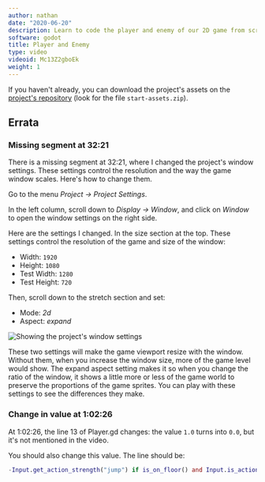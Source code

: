 ```yaml
---
author: nathan
date: "2020-06-20"
description: Learn to code the player and enemy of our 2D game from scratch.
software: godot
title: Player and Enemy
type: video
videoid: Mc13Z2gboEk
weight: 1
---
```


If you haven't already, you can download the project's assets on the [project's repository](https://github.com/GDQuest/godot-beginner-2d-platformer/releases) (look for the file `start-assets.zip`).

## Errata

### Missing segment at 32:21

There is a missing segment at 32:21, where I changed the project's window settings. These settings control the resolution and the way the game window scales. Here's how to change them.

Go to the menu _Project -> Project Settings_.

In the left column, scroll down to _Display -> Window_, and click on _Window_ to open the window settings on the right side.

Here are the settings I changed. In the size section at the top. These settings control the resolution of the game and size of the window:

- Width: `1920`
- Height: `1080`
- Test Width: `1280`
- Test Height: `720`

Then, scroll down to the stretch section and set:

- Mode: _2d_
- Aspect: _expand_

![Showing the project's window settings](../errata-display.png)


These two settings will make the game viewport resize with the window. Without them, when you increase the window size, more of the game level would show. The expand aspect setting makes it so when you change the ratio of the window, it shows a little more or less of the game world to preserve the proportions of the game sprites. You can play with these settings to see the differences they make.

### Change in value at 1:02:26

At 1:02:26, the line 13 of Player.gd changes: the value `1.0` turns into `0.0`, but it's not mentioned in the video.

You should also change this value. The line should be:

```gd
-Input.get_action_strength("jump") if is_on_floor() and Input.is_action_just_pressed("jump") else 0.0
```
